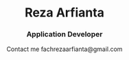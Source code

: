<h1 align="center">Reza Arfianta</h1>
<h3 align="center">Application Developer</h3>
<p align="center">Contact me fachrezaarfianta@gmail.com</p>

